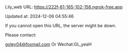 Lily_web URL: https://222f-61-165-102-156.ngrok-free.app

Updated at: 2024-12-06 04:55:46

If you cannot open this URL, the server might be down.

Please contact: 

goley04@foxmail.com Or Wechat:GL_yeaH